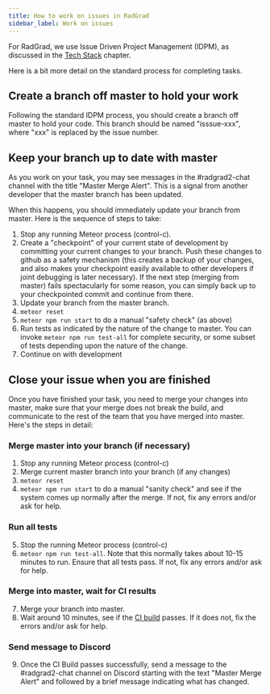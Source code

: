 ```yaml
---
title: How to work on issues in RadGrad
sidebar_label: Work on issues
---
```


For RadGrad, we use Issue Driven Project Management (IDPM), as discussed in the [Tech Stack](../tech-stack#issue-driven-project-management) chapter.

Here is a bit more detail on the standard process for completing tasks.

## Create a branch off master to hold your work

Following the standard IDPM process, you should create a branch off master to hold your code. This branch should be named "isssue-xxx", where "xxx" is replaced by the issue number.

## Keep your branch up to date with master

As you work on your task, you may see messages in the #radgrad2-chat channel with the title "Master Merge Alert". This is a signal from another developer that the master branch has been updated.

When this happens, you should immediately update your branch from master. Here is the sequence of steps to take:

  1. Stop any running Meteor process (control-c).
  2. Create a "checkpoint" of your current state of development by committing your current changes to your branch. Push these changes to github as a safety mechanism (this creates a backup of your changes, and also makes your checkpoint easily available to other developers if joint debugging is later necessary). If the next step (merging from master) fails spectacularly for some reason, you can simply back up to your checkpointed commit and continue from there.
  3. Update your branch from the master branch.
  4. `meteor reset`
  5. `meteor npm run start` to do a manual "safety check" (as above)
  6. Run tests as indicated by the nature of the change to master. You can invoke `meteor npm run test-all` for complete security, or some subset of tests depending upon the nature of the change.
  7. Continue on with development

## Close your issue when you are finished

Once you have finished your task, you need to merge your changes into master, make sure that your merge does not break the build, and communicate to the rest of the team that you have merged into master. Here's the steps in detail:

### Merge master into your branch (if necessary)

  1. Stop any running Meteor process (control-c)
  2. Merge current master branch into your branch (if any changes)
  3. `meteor reset`
  4. `meteor npm run start` to do a manual "sanity check" and see if the system comes up normally after the merge. If not, fix any errors and/or ask for help.

### Run all tests

  5. Stop the running Meteor process (control-c)
  6. `meteor npm run test-all`. Note that this normally takes about 10-15 minutes to run.  Ensure that all tests pass. If not, fix any errors and/or ask for help.

### Merge into master, wait for CI results

  7. Merge your branch into master.
  8. Wait around 10 minutes, see if the [CI build](https://github.com/radgrad/radgrad2/actions) passes. If it does not, fix the errors and/or ask for help.

### Send message to Discord

  9. Once the CI Build passes successfully, send a message to the #radgrad2-chat channel on Discord starting with the text "Master Merge Alert" and followed by a brief message indicating what has changed.



